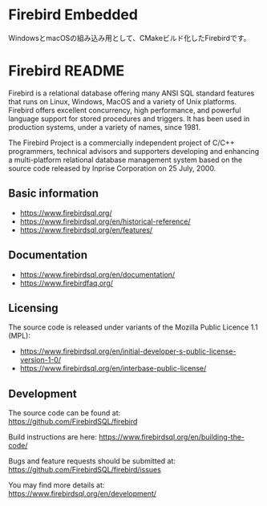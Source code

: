 # Firebird Embedded

WindowsとmacOSの組み込み用として、CMakeビルド化したFirebirdです。

# Firebird README

Firebird is a relational database offering many ANSI SQL standard features that runs on Linux, Windows, MacOS and a variety of Unix platforms. Firebird offers excellent concurrency, high performance, and powerful language support for stored procedures and triggers. It has been used in production systems, under a variety of names, since 1981.

The Firebird Project is a commercially independent project of C/C++ programmers, technical advisors and supporters developing and enhancing a multi-platform relational database management system based on the source code released by Inprise Corporation on 25 July, 2000.

## Basic information

* https://www.firebirdsql.org/
* https://www.firebirdsql.org/en/historical-reference/
* https://www.firebirdsql.org/en/features/

## Documentation

* https://www.firebirdsql.org/en/documentation/
* https://www.firebirdfaq.org/

## Licensing

The source code is released under variants of the Mozilla Public Licence 1.1 (MPL):

* https://www.firebirdsql.org/en/initial-developer-s-public-license-version-1-0/
* https://www.firebirdsql.org/en/interbase-public-license/

## Development

The source code can be found at:  
https://github.com/FirebirdSQL/firebird

Build instructions are here:
https://www.firebirdsql.org/en/building-the-code/

Bugs and feature requests should be submitted at:  
https://github.com/FirebirdSQL/firebird/issues

You may find more details at:  
https://www.firebirdsql.org/en/development/
